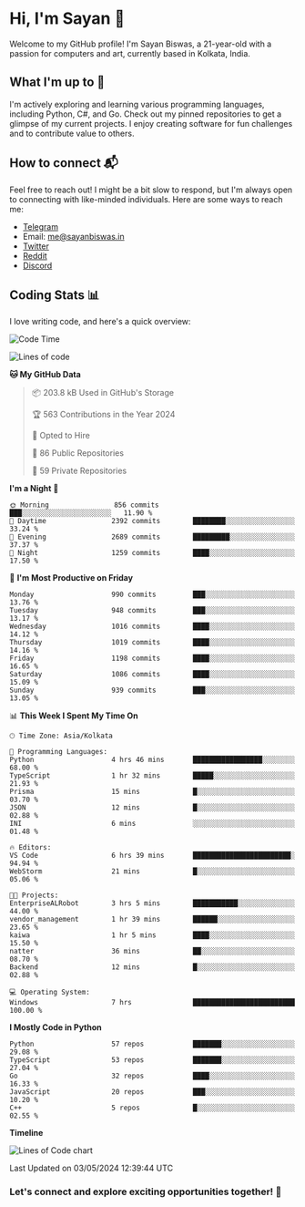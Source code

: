 # Hi, I'm Sayan 👋

Welcome to my GitHub profile! I'm Sayan Biswas, a 21-year-old with a passion for computers and art, currently based in Kolkata, India.

## What I'm up to 🚀

I'm actively exploring and learning various programming languages, including Python, C#, and Go. Check out my pinned repositories to get a glimpse of my current projects. I enjoy creating software for fun challenges and to contribute value to others.

## How to connect 📬

Feel free to reach out! I might be a bit slow to respond, but I'm always open to connecting with like-minded individuals. Here are some ways to reach me:

- [Telegram](https://t.me/dank_as_fuck)
- Email: [me@sayanbiswas.in](mailto:me@sayanbiswas.in)
- [Twitter](https://twitter.com/TheDankDel)
- [Reddit](https://www.reddit.com/user/dank_as_fuck_/)
- [Discord](https://discordapp.com/users/506536929152466945)

## Coding Stats 📊

I love writing code, and here's a quick overview:

<!--START_SECTION:waka-->
![Code Time](http://img.shields.io/badge/Code%20Time-1%2C600%20hrs%2024%20mins-blue)

![Lines of code](https://img.shields.io/badge/From%20Hello%20World%20I%27ve%20Written-5.7%20million%20lines%20of%20code-blue)

**🐱 My GitHub Data** 

> 📦 203.8 kB Used in GitHub's Storage 
 > 
> 🏆 563 Contributions in the Year 2024
 > 
> 💼 Opted to Hire
 > 
> 📜 86 Public Repositories 
 > 
> 🔑 59 Private Repositories 
 > 
**I'm a Night 🦉** 

```text
🌞 Morning                856 commits         ███░░░░░░░░░░░░░░░░░░░░░░   11.90 % 
🌆 Daytime                2392 commits        ████████░░░░░░░░░░░░░░░░░   33.24 % 
🌃 Evening                2689 commits        █████████░░░░░░░░░░░░░░░░   37.37 % 
🌙 Night                  1259 commits        ████░░░░░░░░░░░░░░░░░░░░░   17.50 % 
```
📅 **I'm Most Productive on Friday** 

```text
Monday                   990 commits         ███░░░░░░░░░░░░░░░░░░░░░░   13.76 % 
Tuesday                  948 commits         ███░░░░░░░░░░░░░░░░░░░░░░   13.17 % 
Wednesday                1016 commits        ████░░░░░░░░░░░░░░░░░░░░░   14.12 % 
Thursday                 1019 commits        ████░░░░░░░░░░░░░░░░░░░░░   14.16 % 
Friday                   1198 commits        ████░░░░░░░░░░░░░░░░░░░░░   16.65 % 
Saturday                 1086 commits        ████░░░░░░░░░░░░░░░░░░░░░   15.09 % 
Sunday                   939 commits         ███░░░░░░░░░░░░░░░░░░░░░░   13.05 % 
```


📊 **This Week I Spent My Time On** 

```text
🕑︎ Time Zone: Asia/Kolkata

💬 Programming Languages: 
Python                   4 hrs 46 mins       █████████████████░░░░░░░░   68.00 % 
TypeScript               1 hr 32 mins        █████░░░░░░░░░░░░░░░░░░░░   21.93 % 
Prisma                   15 mins             █░░░░░░░░░░░░░░░░░░░░░░░░   03.70 % 
JSON                     12 mins             █░░░░░░░░░░░░░░░░░░░░░░░░   02.88 % 
INI                      6 mins              ░░░░░░░░░░░░░░░░░░░░░░░░░   01.48 % 

🔥 Editors: 
VS Code                  6 hrs 39 mins       ████████████████████████░   94.94 % 
WebStorm                 21 mins             █░░░░░░░░░░░░░░░░░░░░░░░░   05.06 % 

🐱‍💻 Projects: 
EnterpriseALRobot        3 hrs 5 mins        ███████████░░░░░░░░░░░░░░   44.00 % 
vendor_management        1 hr 39 mins        ██████░░░░░░░░░░░░░░░░░░░   23.65 % 
kaiwa                    1 hr 5 mins         ████░░░░░░░░░░░░░░░░░░░░░   15.50 % 
natter                   36 mins             ██░░░░░░░░░░░░░░░░░░░░░░░   08.70 % 
Backend                  12 mins             █░░░░░░░░░░░░░░░░░░░░░░░░   02.88 % 

💻 Operating System: 
Windows                  7 hrs               █████████████████████████   100.00 % 
```

**I Mostly Code in Python** 

```text
Python                   57 repos            ███████░░░░░░░░░░░░░░░░░░   29.08 % 
TypeScript               53 repos            ███████░░░░░░░░░░░░░░░░░░   27.04 % 
Go                       32 repos            ████░░░░░░░░░░░░░░░░░░░░░   16.33 % 
JavaScript               20 repos            ███░░░░░░░░░░░░░░░░░░░░░░   10.20 % 
C++                      5 repos             █░░░░░░░░░░░░░░░░░░░░░░░░   02.55 % 
```



**Timeline**

![Lines of Code chart](https://raw.githubusercontent.com/Dank-del/Dank-del/main/assets/bar_graph.png)


 Last Updated on 03/05/2024 12:39:44 UTC
<!--END_SECTION:waka-->

### Let's connect and explore exciting opportunities together! 🚀
